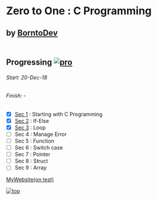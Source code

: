 # Zero to One : C Programming
## by [BorntoDev](https://academy.borntodev.com)<br><br>

## Progressing  [![pro](http://progressed.io/bar/38)](#pro)
###### Start: 20-Dec-18
###### Finish: - 
- [x] [Sec 1](https://github.com/ZeroHX/C-Learning/tree/master/sec1) : Starting with C Programming
- [x] [Sec 2](https://github.com/ZeroHX/C-Learning/tree/master/sec2) : If-Else
- [x] [Sec 3](https://github.com/ZeroHX/C-Learning/tree/master/sec3) : Loop
- [ ] Sec 4 : Manage Error
- [ ] Sec 5 : Function
- [ ] Sec 6 : Switch case
- [ ] Sec 7 : Pointer
- [ ] Sec 8 : Struct
- [ ] Sec 9 : Array

[MyWebsite(on test)](https://zerohx.github.io/C-Learning/)

[![top](https://img.shields.io/badge/Goto-top-orange.svg?style=for-the-badge)](#top)
